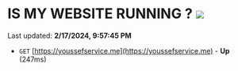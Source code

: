 # IS MY WEBSITE RUNNING ? [![](https://img.shields.io/static/v1?label=Sponsor&message=%E2%9D%A4&logo=GitHub&color=%23fe8e86)](https://github.com/sponsors/<username>)

Last updated: **2/17/2024, 9:57:45 PM**

- `GET` [https://youssefservice.me](https://youssefservice.me) - **Up** (247ms)
